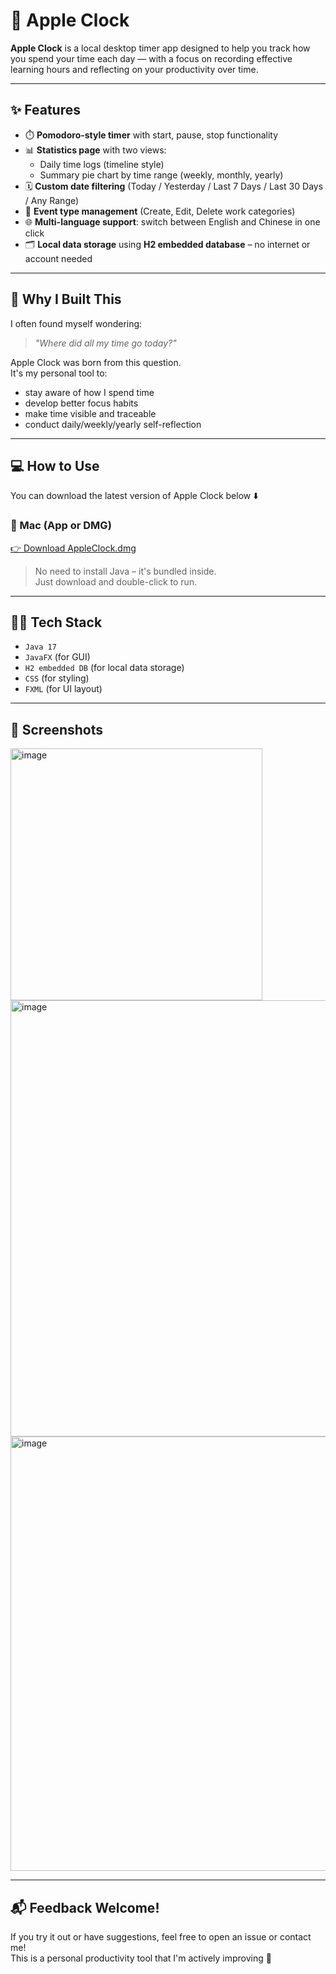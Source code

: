 # 🍎 Apple Clock

**Apple Clock** is a local desktop timer app designed to help you track how you spend your time each day — with a focus on recording effective learning hours and reflecting on your productivity over time.

---

## ✨ Features

- ⏱️ **Pomodoro-style timer** with start, pause, stop functionality
- 📊 **Statistics page** with two views:
  - Daily time logs (timeline style)
  - Summary pie chart by time range (weekly, monthly, yearly)
- 🗓️ **Custom date filtering** (Today / Yesterday / Last 7 Days / Last 30 Days / Any Range)
- 🧠 **Event type management** (Create, Edit, Delete work categories)
- 🌐 **Multi-language support**: switch between English and Chinese in one click
- 🗂️ **Local data storage** using **H2 embedded database** – no internet or account needed

---

## 🎯 Why I Built This

I often found myself wondering:  
> *"Where did all my time go today?"*  

Apple Clock was born from this question.  
It's my personal tool to:
- stay aware of how I spend time
- develop better focus habits
- make time visible and traceable
- conduct daily/weekly/yearly self-reflection

---

## 💻 How to Use

You can download the latest version of Apple Clock below ⬇️



### 🍎 Mac (App or DMG)
[👉 Download AppleClock.dmg](https://github.com/Nanastrike/apple-clock/releases/tag/apple-clock)

> No need to install Java – it's bundled inside.  
> Just download and double-click to run.

---

## 🧑‍💻 Tech Stack

- `Java 17`
- `JavaFX` (for GUI)
- `H2 embedded DB` (for local data storage)
- `CSS` (for styling)
- `FXML` (for UI layout)

---

## 📸 Screenshots
<img width="403" alt="image" src="https://github.com/user-attachments/assets/7b8481ad-ce88-4441-8859-bd65b33b4bad" />
<img width="698" alt="image" src="https://github.com/user-attachments/assets/84042578-6a1b-451e-932b-e724e2016a78" />
<img width="695" alt="image" src="https://github.com/user-attachments/assets/6687dd0d-da9d-4726-8274-00865c465517" />


---

## 📬 Feedback Welcome!

If you try it out or have suggestions, feel free to open an issue or contact me!  
This is a personal productivity tool that I'm actively improving 💛
